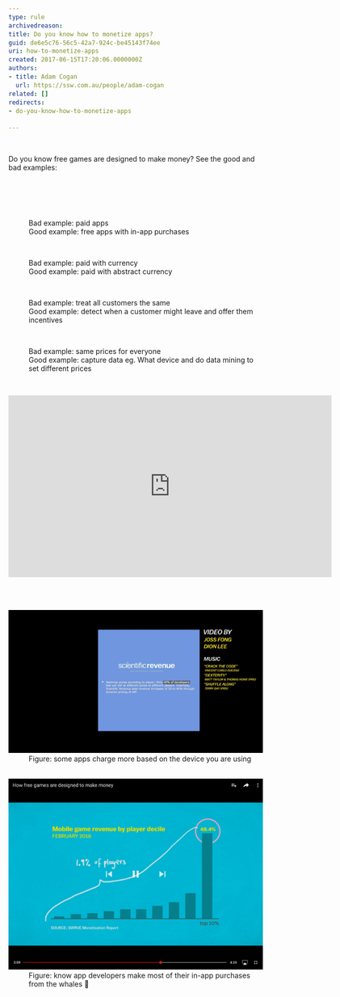 ```yaml
---
type: rule
archivedreason: 
title: Do you know how to monetize apps?
guid: de6e5c76-56c5-42a7-924c-be45143f74ee
uri: how-to-monetize-apps
created: 2017-06-15T17:20:06.0000000Z
authors:
- title: Adam Cogan
  url: https://ssw.com.au/people/adam-cogan
related: []
redirects:
- do-you-know-how-to-monetize-apps

---
```



​<p>Do you know free games are designed to make money? See the good and bad examples:</p>
<br><excerpt class='endintro'></excerpt><br>
<p> 
   <br> 
</p><dd class="ssw15-rteElement-FigureBad"> Bad example: paid apps<br></dd><dd class="ssw15-rteElement-FigureGood">Good example: free apps with in-app purchases</dd><p> 
   <br> 
</p><dd class="ssw15-rteElement-FigureBad">Bad example: paid with currency</dd><dd class="ssw15-rteElement-FigureGood">Good example: paid with abstract currency </dd><p> 
   <br> 
</p><dd class="ssw15-rteElement-FigureBad">Bad example: treat all customers the same</dd><dd class="ssw15-rteElement-FigureGood">Good example: detect when a customer might leave and offer them incentives</dd><p> 
   <br> 
</p><dd class="ssw15-rteElement-FigureBad">Bad example: same prices for everyone</dd><dd class="ssw15-rteElement-FigureGood">Good example: capture data eg. What device and do data mining to set different prices ​<br></dd><p> 
   <br> 
</p><dl class="image"><dt><div class="ms-rtestate-read ms-rte-embedcode ms-rte-embedil ms-rtestate-notify"> 
   <iframe width="640" height="360" src="https://www.youtube.com/embed/fKK9nVLvhGM" frameborder="0"></iframe> </div></dt></dl>​
<dl class="image"><dt>
      <img src="how-to-monetize.png" alt="how-to-monetize.png" /> 
   </dt><dd>Figure: some apps charge more based on the device you are using<br></dd></dl><dl class="image">​ 
   <dt> 
      <img src="how-to-monetize-2.png" alt="how-to-monetize-2.png" /> 
   </dt><dd>Figure: know app developers make most of their in-app purchases from the whales 🐳</dd></dl>


